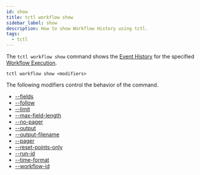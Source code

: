 ```yaml
---
id: show
title: tctl workflow show
sidebar_label: show
description: How to show Workflow History using tctl.
tags:
  - tctl
---
```


The `tctl workflow show` command shows the [Event History](/concepts/what-is-an-event-history) for the specified [Workflow Execution](/concepts/what-is-a-workflow-execution).

`tctl workflow show <modifiers>`

The following modifiers control the behavior of the command.

- [--fields](/tctl-v2/modifiers#--fields)
- [--follow](/tctl-v2/modifiers#--follow)
- [--limit](/tctl-v2/modifiers#--limit)
- [--max-field-length](/tctl-v2/modifiers#--max-field-length)
- [--no-pager](/tctl-v2/modifiers#--no-pager)
- [--output](/tctl-v2/modifiers#--output)
- [--output-filename](/tctl-v2/modifiers#--output-filename)
- [--pager](/tctl-v2/modifiers#--pager)
- [--reset-points-only](/tctl-v2/modifiers#--reset-points-only)
- [--run-id](/tctl-v2/modifiers#--run-id)
- [--time-format](/tctl-v2/modifiers#--time-format)
- [--workflow-id](/tctl-v2/modifiers#--workflow-id)
